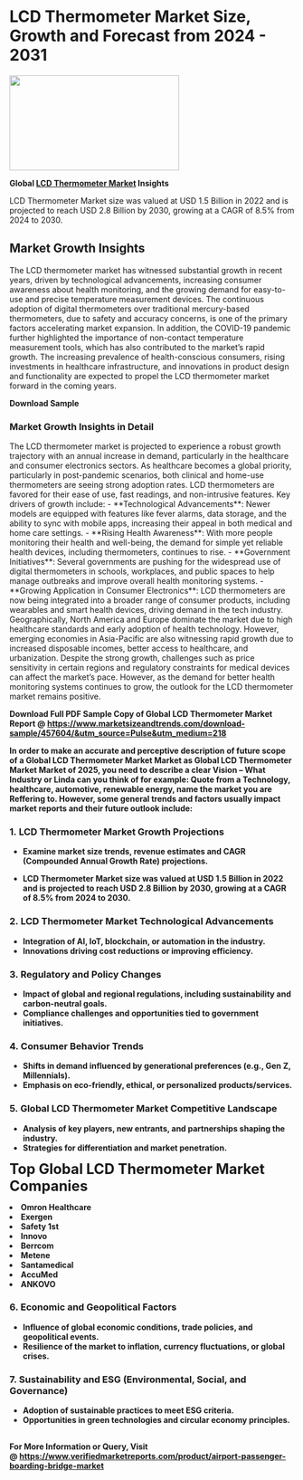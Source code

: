 <H1>LCD Thermometer Market Size, Growth and Forecast from 2024 - 2031</H1><img class="aligncenter size-medium wp-image-584254" src="https://thirdeyenews.in/wp-content/uploads/2024/09/Global-Market-Research-300x168.jpeg" alt="" width="300" height="168" /><p><strong>Global&nbsp;<a href="https://www.marketsizeandtrends.com/download-sample/457604/&amp;utm_source=Pulse&amp;utm_medium=218">LCD Thermometer Market</a> Insights</strong></p><p>LCD Thermometer Market size was valued at USD 1.5 Billion in 2022 and is projected to reach USD 2.8 Billion by 2030, growing at a CAGR of 8.5% from 2024 to 2030.</p><p><h2>Market Growth Insights</h2> The LCD thermometer market has witnessed substantial growth in recent years, driven by technological advancements, increasing consumer awareness about health monitoring, and the growing demand for easy-to-use and precise temperature measurement devices. The continuous adoption of digital thermometers over traditional mercury-based thermometers, due to safety and accuracy concerns, is one of the primary factors accelerating market expansion. In addition, the COVID-19 pandemic further highlighted the importance of non-contact temperature measurement tools, which has also contributed to the market’s rapid growth. The increasing prevalence of health-conscious consumers, rising investments in healthcare infrastructure, and innovations in product design and functionality are expected to propel the LCD thermometer market forward in the coming years. <p><strong>Download Sample</strong></p> <h3>Market Growth Insights in Detail</h3> The LCD thermometer market is projected to experience a robust growth trajectory with an annual increase in demand, particularly in the healthcare and consumer electronics sectors. As healthcare becomes a global priority, particularly in post-pandemic scenarios, both clinical and home-use thermometers are seeing strong adoption rates. LCD thermometers are favored for their ease of use, fast readings, and non-intrusive features. Key drivers of growth include: - **Technological Advancements**: Newer models are equipped with features like fever alarms, data storage, and the ability to sync with mobile apps, increasing their appeal in both medical and home care settings. - **Rising Health Awareness**: With more people monitoring their health and well-being, the demand for simple yet reliable health devices, including thermometers, continues to rise. - **Government Initiatives**: Several governments are pushing for the widespread use of digital thermometers in schools, workplaces, and public spaces to help manage outbreaks and improve overall health monitoring systems. - **Growing Application in Consumer Electronics**: LCD thermometers are now being integrated into a broader range of consumer products, including wearables and smart health devices, driving demand in the tech industry. Geographically, North America and Europe dominate the market due to high healthcare standards and early adoption of health technology. However, emerging economies in Asia-Pacific are also witnessing rapid growth due to increased disposable incomes, better access to healthcare, and urbanization. Despite the strong growth, challenges such as price sensitivity in certain regions and regulatory constraints for medical devices can affect the market’s pace. However, as the demand for better health monitoring systems continues to grow, the outlook for the LCD thermometer market remains positive. <p><strong></p><p><span class=""><strong>Download Full PDF Sample Copy of Global LCD Thermometer Market Report</strong> @ <a href="https://www.marketsizeandtrends.com/download-sample/457604/&amp;utm_source=Pulse&amp;utm_medium=218" target="_blank">https://www.marketsizeandtrends.com/download-sample/457604/&amp;utm_source=Pulse&amp;utm_medium=218</a></span></p><p>In order to make an accurate and perceptive description of future scope of a Global&nbsp;LCD Thermometer Market Market as Global&nbsp;LCD Thermometer Market Market of 2025, you need to describe a clear Vision &ndash; What Industry or Linda can you think of for example: Quote from a Technology, healthcare, automotive, renewable energy, name the market you are Reffering to. However, some general trends and factors usually impact market reports and their future outlook include:</p><h3>1.&nbsp;<strong>LCD Thermometer Market Growth Projections</strong></h3><ul><li>Examine market size trends, revenue estimates and CAGR (Compounded Annual Growth Rate) projections.</li><li><p>LCD Thermometer Market size was valued at USD 1.5 Billion in 2022 and is projected to reach USD 2.8 Billion by 2030, growing at a CAGR of 8.5% from 2024 to 2030.</p></li></ul><h3>2.&nbsp;<strong>LCD Thermometer Market Technological Advancements</strong></h3><ul><li>Integration of AI, IoT, blockchain, or automation in the industry.</li><li>Innovations driving cost reductions or improving efficiency.</li></ul><h3>3.&nbsp;<strong>Regulatory and Policy Changes</strong></h3><ul><li>Impact of global and regional regulations, including sustainability and carbon-neutral goals.</li><li>Compliance challenges and opportunities tied to government initiatives.</li></ul><h3>4.&nbsp;<strong>Consumer Behavior Trends</strong></h3><ul><li>Shifts in demand influenced by generational preferences (e.g., Gen Z, Millennials).</li><li>Emphasis on eco-friendly, ethical, or personalized products/services.</li></ul><h3>5.&nbsp;<strong>Global LCD Thermometer Market Competitive Landscape</strong></h3><ul><li>Analysis of key players, new entrants, and partnerships shaping the industry.</li><li>Strategies for differentiation and market penetration.</li></ul><p data-pm-slice="1 1 []"><span style="color: inherit; font-family: inherit; font-size: 25px;">Top Global LCD Thermometer Market Companies</span></p><div class="" data-test-id=""><p><li>Omron Healthcare</li><li> Exergen</li><li> Safety 1st</li><li> Innovo</li><li> Berrcom</li><li> Metene</li><li> Santamedical</li><li> AccuMed</li><li> ANKOVO</li></p></div><h3>6.&nbsp;<strong>Economic and Geopolitical Factors</strong></h3><ul><li>Influence of global economic conditions, trade policies, and geopolitical events.</li><li>Resilience of the market to inflation, currency fluctuations, or global crises.</li></ul><h3>7.&nbsp;<strong>Sustainability and ESG (Environmental, Social, and Governance)</strong></h3><ul><li>Adoption of sustainable practices to meet ESG criteria.</li><li>Opportunities in green technologies and circular economy principles.</li></ul><h2><strong style="font-size: 14px;">For More Information or Query, Visit @&nbsp;</strong><a style="background-color: #ffffff; font-size: 14px;" href="https://www.marketsizeandtrends.com/report/lcd-thermometer-market/" target="_blank">https://www.verifiedmarketreports.com/product/airport-passenger-boarding-bridge-market</a></h2>
